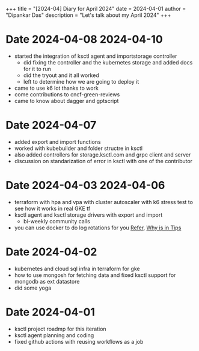 +++
title = "[2024-04] Diary for April 2024"
date = 2024-04-01
author = "Dipankar Das"
description = "Let's talk about my April 2024"
+++

# Date 2024-04-08 2024-04-10
* started the integration of ksctl agent and importstorage controller
  * did fixing the controller and the kubernetes storage and added docs for it to run
  * did the tryout and it all worked
  * left to determine how we are going to deploy it  
* came to use k6 lot thanks to work
* come contributions to cncf-green-reviews
* came to know about dagger and gptscript

# Date 2024-04-07
* added export and import functions
* worked with kubebuilder and folder structre in ksctl
* also added controllers for storage.ksctl.com and grpc client and server
* discussion on standarization of error in ksctl with one of the contributor

# Date 2024-04-03 2024-04-06
* terraform with hpa and vpa with cluster autoscaler with k6 stress test to see how it works in real GKE tf
* ksctl agent and ksctl storage drivers with export and import
  * bi-weekly community calls
* you can use docker to do log rotations for you [Refer](https://docs.docker.com/config/containers/logging/local/), [Why is in Tips](https://docs.docker.com/config/containers/logging/configure/)

# Date 2024-04-02
* kubernetes and cloud sql infra in terraform for gke
* how to use mongosh for fetching data and fixed ksctl support for mongodb as ext datastore
* did some yoga

# Date 2024-04-01
* ksctl project roadmp for this iteration
* ksctl agent planning and coding
* fixed github actions with reusing workflows as a job

